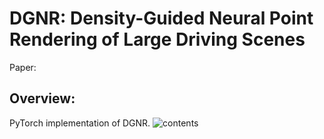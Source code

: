 # DGNR: Density-Guided Neural Point Rendering of Large Driving Scenes
Paper:

## Overview: 

PyTorch implementation of DGNR.
![contents](./image/main.jpg)

